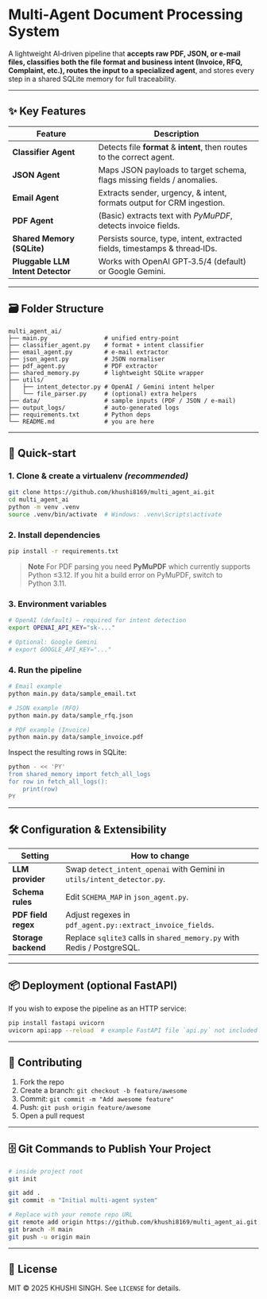 # Multi‑Agent Document Processing System

&#x20;

A lightweight AI‑driven pipeline that **accepts raw PDF, JSON, or e‑mail files, classifies both the file format and business intent (Invoice, RFQ, Complaint, etc.), routes the input to a specialized agent**, and stores every step in a shared SQLite memory for full traceability.

---

## ✨ Key Features

| Feature                           | Description                                                               |
| --------------------------------- | ------------------------------------------------------------------------- |
| **Classifier Agent**              | Detects file **format** & **intent**, then routes to the correct agent.   |
| **JSON Agent**                    | Maps JSON payloads to target schema, flags missing fields / anomalies.    |
| **Email Agent**                   | Extracts sender, urgency, & intent, formats output for CRM ingestion.     |
| **PDF Agent**                     | (Basic) extracts text with *PyMuPDF*, detects invoice fields.             |
| **Shared Memory (SQLite)**        | Persists source, type, intent, extracted fields, timestamps & thread‑IDs. |
| **Pluggable LLM Intent Detector** | Works with OpenAI GPT‑3.5/4 (default) or Google Gemini.                   |

---

## 🗃️ Folder Structure

```text
multi_agent_ai/
├── main.py                # unified entry‑point
├── classifier_agent.py    # format + intent classifier
├── email_agent.py         # e‑mail extractor
├── json_agent.py          # JSON normaliser
├── pdf_agent.py           # PDF extractor
├── shared_memory.py       # lightweight SQLite wrapper
├── utils/
│   ├── intent_detector.py # OpenAI / Gemini intent helper
│   └── file_parser.py     # (optional) extra helpers
├── data/                  # sample inputs (PDF / JSON / e‑mail)
├── output_logs/           # auto‑generated logs
├── requirements.txt       # Python deps
└── README.md              # you are here
```

---

## 🚀 Quick‑start

### 1. Clone & create a virtualenv  *(recommended)*

```bash
git clone https://github.com/khushi8169/multi_agent_ai.git
cd multi_agent_ai
python -m venv .venv
source .venv/bin/activate  # Windows: .venv\Scripts\activate
```

### 2. Install dependencies

```bash
pip install -r requirements.txt
```

> **Note**
> For PDF parsing you need **PyMuPDF** which currently supports Python ≤3.12.
> If you hit a build error on PyMuPDF, switch to Python 3.11.

### 3. Environment variables

```bash
# OpenAI (default) – required for intent detection
export OPENAI_API_KEY="sk‑..."

# Optional: Google Gemini
# export GOOGLE_API_KEY="..."
```

### 4. Run the pipeline

```bash
# Email example
python main.py data/sample_email.txt

# JSON example (RFQ)
python main.py data/sample_rfq.json

# PDF example (Invoice)
python main.py data/sample_invoice.pdf
```

Inspect the resulting rows in SQLite:

```bash
python - << 'PY'
from shared_memory import fetch_all_logs
for row in fetch_all_logs():
    print(row)
PY
```

---

## 🛠️ Configuration & Extensibility

| Setting             | How to change                                                          |
| ------------------- | ---------------------------------------------------------------------- |
| **LLM provider**    | Swap `detect_intent_openai` with Gemini in `utils/intent_detector.py`. |
| **Schema rules**    | Edit `SCHEMA_MAP` in `json_agent.py`.                                  |
| **PDF field regex** | Adjust regexes in `pdf_agent.py::extract_invoice_fields`.              |
| **Storage backend** | Replace `sqlite3` calls in `shared_memory.py` with Redis / PostgreSQL. |


---

## 📦 Deployment (optional FastAPI)

If you wish to expose the pipeline as an HTTP service:

```bash
pip install fastapi uvicorn
uvicorn api:app --reload  # example FastAPI file `api.py` not included
```

---

## 📝 Contributing

1. Fork the repo
2. Create a branch: `git checkout -b feature/awesome`
3. Commit: `git commit -m "Add awesome feature"`
4. Push: `git push origin feature/awesome`
5. Open a pull request

---

## 🗄️ Git Commands to Publish Your Project

```bash
# inside project root
git init

git add .
git commit -m "Initial multi‑agent system"

# Replace with your remote repo URL
git remote add origin https://github.com/khushi8169/multi_agent_ai.git
git branch -M main
git push -u origin main
```

---

## 📜 License

MIT © 2025 KHUSHI SINGH. See `LICENSE` for details.
